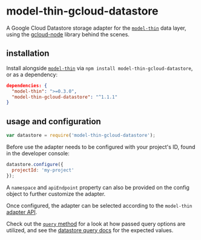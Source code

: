 # model-thin-gcloud-datastore

A Google Cloud Datastore storage adapter for the [`model-thin`](https://www.npmjs.com/package/model-thin) data layer, using the [gcloud-node](https://github.com/GoogleCloudPlatform/gcloud-node) library behind the scenes.

## installation 

Install alongside [`model-thin`](https://www.npmjs.com/package/model-thin) via `npm install model-thin-gcloud-datastore`, or as a dependency:

```json
dependencies: {
  "model-thin": ">=0.3.0",
  "model-thin-gcloud-datastore": "^1.1.1"
}
```

## usage and configuration

```javascript
var datastore = require('model-thin-gcloud-datastore');
```

Before use the adapter needs to be configured with your project's ID, found in the developer console:

```javascript
datastore.configure({
  projectId: 'my-project'
});
```

A `namespace` and `apiEndpoint` property can also be provided on the config object to further customize the adapter.

Once configured, the adapter can be selected according to the `model-thin` [adapter API](https://github.com/davidrekow/model-thin#adapters).

Check out the [`query` method](https://github.com/davidrekow/model-thin-gcloud-datastore/blob/master/index.js#L107:L172) for a look at how passed query options are utilized, and see the [datastore query docs](https://googlecloudplatform.github.io/gcloud-node/#/docs/datastore/query) for the expected values.
